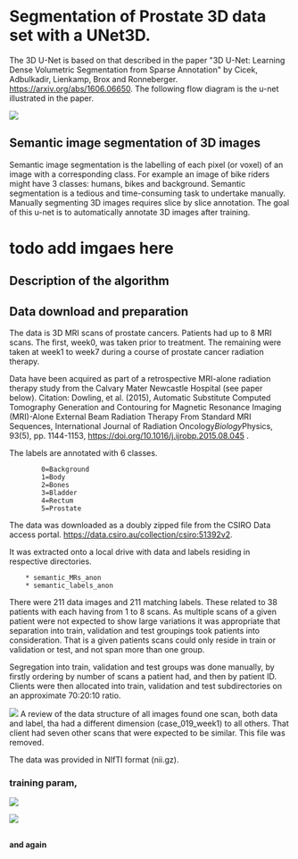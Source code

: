 # Segmentation of Prostate 3D data set with a UNet3D.

The 3D U-Net is based on that described in the paper "3D U-Net: Learning Dense
Volumetric Segmentation from Sparse Annotation" by Cicek, Adbulkadir, Lienkamp,
Brox and Ronneberger. https://arxiv.org/abs/1606.06650. The following flow
diagram is the u-net illustrated in the paper.

![](3dunet_Cikek_etal.png)
## Semantic image segmentation of 3D images
Semantic image segmentation is the labelling of each pixel (or voxel) of an 
image with a corresponding class. For example an image of bike riders might 
have 3 classes: humans, bikes and background. Semantic segmentation is a tedious
and time-consuming task to undertake manually. Manually segmenting 3D images
requires slice by slice annotation. The goal of this u-net is to automatically
annotate 3D images after training. 
# todo add imgaes here

## Description of the algorithm

## Data download and preparation
The data is 3D MRI scans of prostate cancers. Patients had up to 8 MRI scans. 
The first, week0, was taken prior to treatment. The remaining were taken at 
week1 to week7 during a course of prostate cancer radiation therapy.

Data have been acquired as part of a retrospective MRI-alone radiation therapy 
study from the Calvary Mater Newcastle Hospital (see paper below).
Citation:  Dowling, et al. (2015), Automatic Substitute Computed Tomography 
Generation and Contouring for Magnetic Resonance Imaging (MRI)-Alone External 
Beam Radiation Therapy From Standard MRI Sequences, International Journal of 
Radiation Oncology*Biology*Physics, 93(5), pp. 1144-1153, 
https://doi.org/10.1016/j.ijrobp.2015.08.045 .

The labels are annotated with 6 classes.

            0=Background
            1=Body
            2=Bones
            3=Bladder
            4=Rectum
            5=Prostate

The data was downloaded as a doubly zipped file from the CSIRO Data access 
portal. https://data.csiro.au/collection/csiro:51392v2.

It was extracted onto a local drive with data and labels residing in respective
directories. 

        * semantic_MRs_anon 
        * semantic_labels_anon 
    
There were 211 data images and 211 matching labels. These related to 38
patients with each having from 1 to 8 scans. As multiple scans of a given 
patient were not expected to show large variations it was appropriate that 
separation into train, validation and test groupings took patients into 
consideration. That is a given patients scans could only reside in train or 
validation or test, and not span more than one group.

Segregation into train, validation and test groups was done manually, by firstly
ordering by number of scans a patient had, and then by patient ID. Clients
were then allocated into train, validation and test subdirectories on an 
approximate 70:20:10 ratio. 


![](train_val_test_allocation.png)
A review of the data structure of all images found one scan, both data and 
label, tha had a different dimension (case_019_week1) to all others. That client
had seven other scans that were expected to be similar. This file was removed. 

The data was provided in NIfTI format (nii.gz).

### training param, 


![](unet3d.png)

![](slice.png)
##  
#### and again